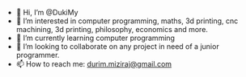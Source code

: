 - 👋 Hi, I’m @DukiMy
- 👀 I’m interested in computer programming, maths, 3d printing, cnc machining, 3d printing, philosophy, economics and more.
- 🌱 I’m currently learning computer programming
- 💞️ I’m looking to collaborate on any project in need of a junior programmer.
- 📫 How to reach me: durim.miziraj@gmail.com

<!---
DukiMy/DukiMy is a ✨ special ✨ repository because its `README.md` (this file) appears on your GitHub profile.
You can click the Preview link to take a look at your changes.
--->
